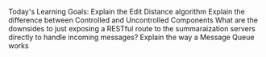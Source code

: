 Today's Learning Goals:
 Explain the Edit Distance algorithm
 Explain the difference between Controlled and Uncontrolled Components
 What are the downsides to just exposing a RESTful route to the summaraization servers directly to handle incoming messages?
 Explain the way a Message Queue works
